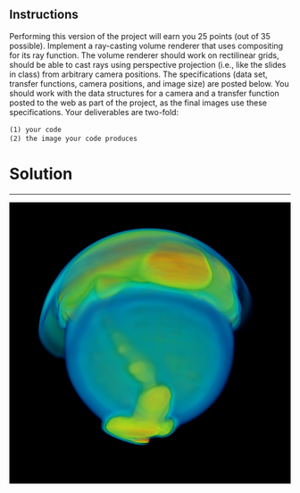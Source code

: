 Instructions
------------

Performing this version of the project will earn you 25 points (out of 35
possible). Implement a ray-casting volume renderer that uses compositing
for its ray function. The volume renderer should work on rectilinear grids,
should be able to cast rays using perspective projection (i.e., like the
slides in class) from arbitrary camera positions. The specifications
(data set, transfer functions, camera positions, and image size) are posted
below. You should work with the data structures for a camera and a transfer
function posted to the web as part of the project, as the final images use
these specifications.  Your deliverables are two-fold:

    (1) your code
    (2) the image your code produces


# Solution
----------
![answer](output.png)
